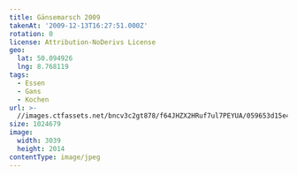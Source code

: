 ```yaml
---
title: Gänsemarsch 2009
takenAt: '2009-12-13T16:27:51.000Z'
rotation: 0
license: Attribution-NoDerivs License
geo:
  lat: 50.094926
  lng: 8.768119
tags:
  - Essen
  - Gans
  - Kochen
url: >-
  //images.ctfassets.net/bncv3c2gt878/f64JHZX2HRuf7ul7PEYUA/059653d15e4105694192c110d33441ac/gnsemarsch-2009_4348024711_o
size: 1024679
image:
  width: 3039
  height: 2014
contentType: image/jpeg
---
```


